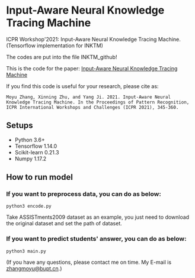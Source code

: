 # Input-Aware Neural Knowledge Tracing Machine
ICPR Workshop'2021: Input-Aware Neural Knowledge Tracing Machine.
(Tensorflow implementation for INKTM)

The codes are put into the file INKTM_github!

This is the code for the paper: [Input-Aware Neural Knowledge Tracing Machine](https://link.springer.com/chapter/10.1007/978-3-030-68799-1_25)  

If you find this code is useful for your research, please cite as:
```
Moyu Zhang, Xinning Zhu, and Yang Ji. 2021. Input-Aware Neural Knowledge Tracing Machine. In the Proceedings of Pattern Recognition, ICPR International Workshops and Challenges (ICPR 2021), 345-360.
```

## Setups
* Python 3.6+
* Tensorflow 1.14.0
* Scikit-learn 0.21.3
* Numpy 1.17.2

## How to run model
### If you want to preprocess data, you can do as below:
```
python3 encode.py
```
Take ASSISTments2009 dataset as an example, you just need to download the original dataset and set the path of dataset.
### If you want to predict students' answer, you can do as below:
```
python3 main.py
```

(If you have any questions, please contact me on time. My E-mail is zhangmoyu@bupt.cn.)
